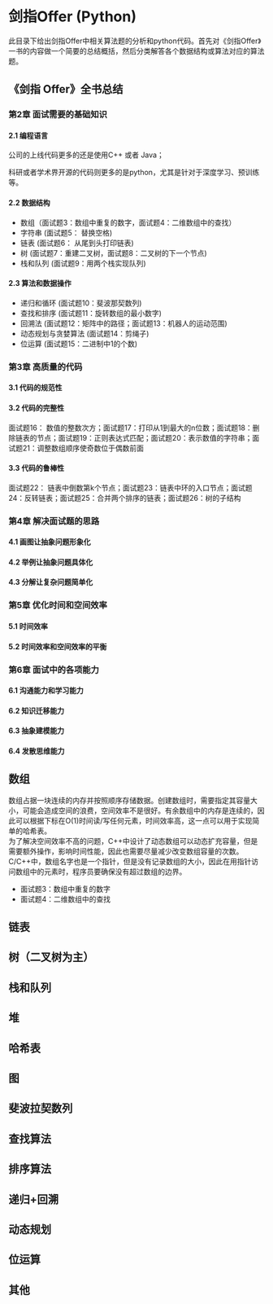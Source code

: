 # 剑指Offer (Python)
此目录下给出剑指Offer中相关算法题的分析和python代码。首先对《剑指Offer》一书的内容做一个简要的总结概括，然后分类解答各个数据结构或算法对应的算法题。
## 《剑指 Offer》全书总结
### 第2章 面试需要的基础知识
#### 2.1 编程语言
公司的上线代码更多的还是使用C++ 或者 Java；

科研或者学术界开源的代码则更多的是python，尤其是针对于深度学习、预训练等。
#### 2.2 数据结构
* 数组（面试题3：数组中重复的数字，面试题4：二维数组中的查找）
* 字符串 (面试题5： 替换空格)
* 链表 (面试题6： 从尾到头打印链表)
* 树 (面试题7：重建二叉树，面试题8：二叉树的下一个节点)
* 栈和队列 (面试题9：用两个栈实现队列)

#### 2.3 算法和数据操作
* 递归和循环 (面试题10：斐波那契数列)
* 查找和排序 (面试题11：旋转数组的最小数字)
* 回溯法 (面试题12：矩阵中的路径；面试题13：机器人的运动范围)
* 动态规划与贪婪算法 (面试题14：剪绳子)
* 位运算 (面试题15：二进制中1的个数)

### 第3章 高质量的代码
#### 3.1 代码的规范性
#### 3.2 代码的完整性
面试题16： 数值的整数次方；面试题17：打印从1到最大的n位数；面试题18：删除链表的节点；面试题19：正则表达式匹配；面试题20：表示数值的字符串；面试题21：调整数组顺序使奇数位于偶数前面
#### 3.3 代码的鲁棒性
面试题22： 链表中倒数第k个节点；面试题23：链表中环的入口节点；面试题24：反转链表；面试题25：合并两个排序的链表；面试题26：树的子结构

### 第4章 解决面试题的思路
#### 4.1 画图让抽象问题形象化
#### 4.2 举例让抽象问题具体化
#### 4.3 分解让复杂问题简单化

### 第5章 优化时间和空间效率
#### 5.1 时间效率
#### 5.2 时间效率和空间效率的平衡

### 第6章 面试中的各项能力
#### 6.1 沟通能力和学习能力
#### 6.2 知识迁移能力
#### 6.3 抽象建模能力
#### 6.4 发散思维能力

## 数组
数组占据一块连续的内存并按照顺序存储数据。创建数组时，需要指定其容量大小，可能会造成空间的浪费，空间效率不是很好。有余数组中的内存是连续的，因此可以根据下标在O(1)时间读/写任何元素，时间效率高，这一点可以用于实现简单的哈希表。  
为了解决空间效率不高的问题，C++中设计了动态数组可以动态扩充容量，但是需要额外操作，影响时间性能，因此也需要尽量减少改变数组容量的次数。  
C/C++中，数组名字也是一个指针，但是没有记录数组的大小，因此在用指针访问数组中的元素时，程序员要确保没有超过数组的边界。

* 面试题3：数组中重复的数字
* 面试题4：二维数组中的查找

## 链表

## 树（二叉树为主）

## 栈和队列

## 堆

## 哈希表

## 图

## 斐波拉契数列

## 查找算法

## 排序算法

## 递归+回溯

## 动态规划

## 位运算

## 其他






